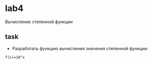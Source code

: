 # lab4
Вычисление степенной функции

## task
* Разработать функцию вычисления значения степенной функции:
```
f(x)=10^x
```
